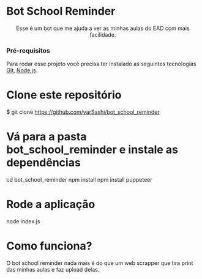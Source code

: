 # Bot School Reminder
<p align="center">Esse é um bot que me ajuda a ver as minhas aulas do EAD com mais facilidade.</p>

### Pré-requisitos
Para rodar esse projeto você precisa ter instalado as seguintes tecnologias [Git](https://git-scm.com), [Node.js](https://nodejs.org/en/). 

# Clone este repositório
$ git clone <https://github.com/varSashi/bot_school_reminder>

# Vá para a pasta bot_school_reminder e instale as dependências
cd bot_school_reminder
npm install
npm install puppeteer

# Rode a aplicação
node index.js

# Como funciona?
O bot school reminder nada mais é do que um web scrapper que tira print das minhas aulas e faz upload delas.
